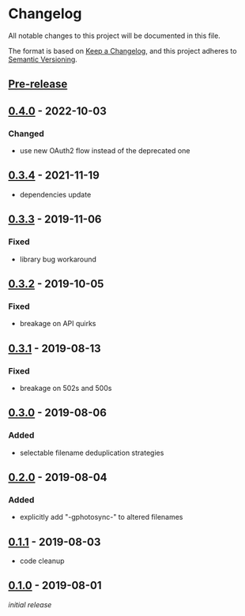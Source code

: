 # Changelog
All notable changes to this project will be documented in this file.

The format is based on [Keep a Changelog](https://keepachangelog.com/en/1.0.0/),
and this project adheres to [Semantic Versioning](https://semver.org/spec/v2.0.0.html).

## [Pre-release]

## [0.4.0] - 2022-10-03
### Changed
- use new OAuth2 flow instead of the deprecated one

## [0.3.4] - 2021-11-19
- dependencies update

## [0.3.3] - 2019-11-06
### Fixed
- library bug workaround

## [0.3.2] - 2019-10-05
### Fixed
- breakage on API quirks

## [0.3.1] - 2019-08-13
### Fixed
- breakage on 502s and 500s

## [0.3.0] - 2019-08-06
### Added
- selectable filename deduplication strategies

## [0.2.0] - 2019-08-04
### Added
- explicitly add "-gphotosync-" to altered filenames

## [0.1.1] - 2019-08-03
- code cleanup

## [0.1.0] - 2019-08-01
*initial release*

[Pre-release]: https://github.com/nekr0z/gphotosync/releases/tag/latest
[0.4.0]: https://github.com/nekr0z/gphotosync/releases/tag/v0.4.0
[0.3.4]: https://github.com/nekr0z/gphotosync/releases/tag/v0.3.4
[0.3.3]: https://github.com/nekr0z/gphotosync/releases/tag/v0.3.3
[0.3.2]: https://github.com/nekr0z/gphotosync/releases/tag/v0.3.2
[0.3.1]: https://github.com/nekr0z/gphotosync/releases/tag/v0.3.1
[0.3.0]: https://github.com/nekr0z/gphotosync/releases/tag/v0.3.0
[0.2.0]: https://github.com/nekr0z/gphotosync/releases/tag/v0.2.0
[0.1.1]: https://github.com/nekr0z/gphotosync/releases/tag/v0.1.1
[0.1.0]: https://github.com/nekr0z/gphotosync/releases/tag/v0.1.0
